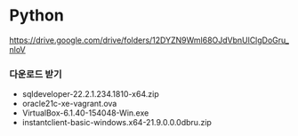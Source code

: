 # Python


https://drive.google.com/drive/folders/12DYZN9Wml68OJdVbnUlClgDoGru_nloV

### 다운로드 받기
- sqldeveloper-22.2.1.234.1810-x64.zip
- oracle21c-xe-vagrant.ova
- VirtualBox-6.1.40-154048-Win.exe
- instantclient-basic-windows.x64-21.9.0.0.0dbru.zip


